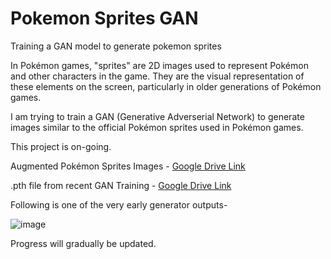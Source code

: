 # Pokemon Sprites GAN
Training a GAN model to generate pokemon sprites

In Pokémon games, "sprites" are 2D images used to represent Pokémon and other characters in the game. They are the visual representation of these elements on the screen, particularly in older generations of Pokémon games.

I am trying to train a GAN (Generative Adverserial Network) to generate images similar to the official Pokémon sprites used in Pokémon games.

This project is on-going.


Augmented Pokémon Sprites Images - [Google Drive Link](https://drive.google.com/file/d/1zlUBxeFKxT7EYi0UkAJIlE-VfGgBgaFM/) 

.pth file from recent GAN Training - [Google Drive Link](https://drive.google.com/file/d/1vS29NHQScIsEfqyh0nSqDD5ZGjhU9qkZ/)

Following is one of the very early generator outputs-


![image](https://github.com/user-attachments/assets/7d1d5fa7-a361-4146-bc04-268978360170)



Progress will gradually be updated.
